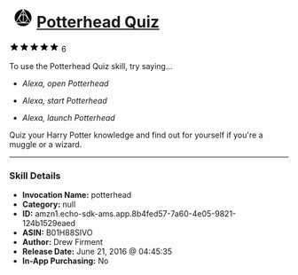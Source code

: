 # &nbsp;<img src="skill_icon" alt="Potterhead Quiz icon" width="36"> [Potterhead Quiz](http://alexa.amazon.com/#skills/amzn1.echo-sdk-ams.app.8b4fed57-7a60-4e05-9821-124b1529eaed)
![5 stars](../../images/ic_star_black_18dp_1x.png)![5 stars](../../images/ic_star_black_18dp_1x.png)![5 stars](../../images/ic_star_black_18dp_1x.png)![5 stars](../../images/ic_star_black_18dp_1x.png)![5 stars](../../images/ic_star_black_18dp_1x.png) 6

To use the Potterhead Quiz skill, try saying...

* *Alexa, open Potterhead*

* *Alexa, start Potterhead*

* *Alexa, launch Potterhead*

Quiz your Harry Potter knowledge and find out for yourself if you're a muggle or a wizard.

***

### Skill Details

* **Invocation Name:** potterhead
* **Category:** null
* **ID:** amzn1.echo-sdk-ams.app.8b4fed57-7a60-4e05-9821-124b1529eaed
* **ASIN:** B01H88SIVO
* **Author:** Drew Firment
* **Release Date:** June 21, 2016 @ 04:45:35
* **In-App Purchasing:** No
